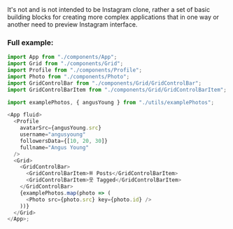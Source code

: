 <br />
<br />

It's not and is not intended to be Instagram clone, rather a set of basic building blocks for creating more complex applications that in one way or another need to preview Instagram interface.

### Full example:

```js
import App from "./components/App";
import Grid from "./components/Grid";
import Profile from "./components/Profile";
import Photo from "./components/Photo";
import GridControlBar from "./components/Grid/GridControlBar";
import GridControlBarItem from "./components/Grid/GridControlBarItem";

import examplePhotos, { angusYoung } from "./utils/examplePhotos";

<App fluid>
  <Profile
    avatarSrc={angusYoung.src}
    username="angusyoung"
    followersData={[10, 20, 30]}
    fullname="Angus Young"
  />
  <Grid>
    <GridControlBar>
      <GridControlBarItem>𐄹 Posts</GridControlBarItem>
      <GridControlBarItem>웃 Tagged</GridControlBarItem>
    </GridControlBar>
    {examplePhotos.map(photo => (
      <Photo src={photo.src} key={photo.id} />
    ))}
  </Grid>
</App>;
```
